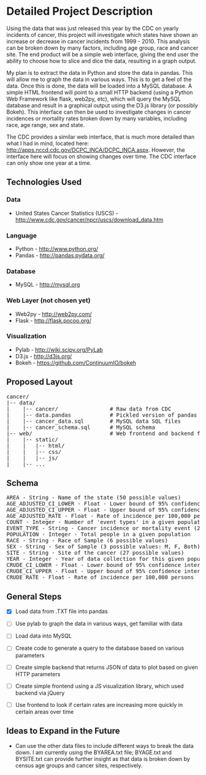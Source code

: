 # Detailed Project Description

Using the data that was just released this year by the CDC on yearly incidents of cancer, this project will investigate which states have shown an increase or decrease in cancer incidents from 1999 - 2010. This analysis can be broken down by many factors, including age group, race and cancer site. The end product will be a simple web interface, giving the end user the ability to choose how to slice and dice the data, resulting in a graph output.

My plan is to extract the data in Python and store the data in pandas. This will allow me to graph the data in various ways. This is to get a feel of the data. Once this is done, the data will be loaded into a MySQL database. A simple HTML frontend will point to a small HTTP backend (using a Python Web Framework like flask, web2py, etc), which will query the MySQL database and result in a graphical output using the D3.js library (or possibly Bokeh). This interface can then be used to investigate changes in cancer incidences or mortality rates broken down by many variables, including race, age range, sex and state. 

The CDC provides a similar web interface, that is much more detailed than what I had in mind, located here: http://apps.nccd.cdc.gov/DCPC_INCA/DCPC_INCA.aspx. However, the interface here will focus on showing changes over time. The CDC interface can only show one year at a time.



## Technologies Used

### Data

- United States Cancer Statistics (USCS) - http://www.cdc.gov/cancer/npcr/uscs/download_data.htm

### Language

- Python - http://www.python.org/
- Pandas - http://pandas.pydata.org/

### Database

- MySQL - http://mysql.org

### Web Layer (not chosen yet)

- Web2py - http://web2py.com/
- Flask - http://flask.pocoo.org/

### Visualization

- Pylab - http://wiki.scipy.org/PyLab
- D3.js - http://d3js.org/
- Bokeh - https://github.com/ContinuumIO/bokeh


## Proposed Layout

<pre>
cancer/
|-- data/
|    |-- cancer/                # Raw data from CDC
|    |-- data.pandas            # Pickled version of pandas data frame of loaded data
|    |-- cancer_data.sql        # MySQL data SQL files
|    |-- cancer_schema.sql      # MySQL schema
|-- web/                        # Web frontend and backend files (including JS, CSS, etc) (Layput TBD)
|    |-- static/
|    |   |-- html/
|    |   |-- css/
|    |   |-- js/
|    |-- ...
</pre>

## Schema

<pre>
AREA - String - Name of the state (50 possible values)
AGE_ADJUSTED_CI_LOWER - Float - Lower bound of 95% confidence interval of the crude rate
AGE_ADJUSTED_CI_UPPER - Float - Upper bound of 95% confidence interval of the crude rate
AGE_ADJUSTED_RATE - Float - Rate of incidence per 100,000 persons, 
COUNT - Integer - Number of 'event types' in a given population
EVENT_TYPE - String - Cancer incidence or mortality event (2 values, incidence or mortality)
POPULATION - Integer - Total people in a given population
RACE - String - Race of Sample (6 possible values)
SEX - String - Sex of Sample (3 possible values: M, F, Both)
SITE - String - Site of the cancer (27 possible values)
YEAR - Integer - Year of data collection for this given population
CRUDE_CI_LOWER - Float - Lower bound of 95% confidence interval of the crude rate
CRUDE_CI_UPPER - Float - Upper bound of 95% confidence interval of the crude rate
CRUDE_RATE - Float - Rate of incidence per 100,000 persons
</pre>

## General Steps

- [x] Load data from .TXT file into pandas
- [ ] Use pylab to graph the data in various ways, get familiar with data
- [ ] Load data into MySQL
- [ ] Create code to generate a query to the database based on various parameters
- [ ] Create simple backend that returns JSON of data to plot based on given HTTP parameters
- [ ] Create simple frontend using a JS visualization library, which used backend via jQuery
- [ ] Use frontend to look if certain rates are increasing more quickly in certain areas over time


## Ideas to Expand in the Future

- Can use the other data files to include different ways to break the data down. I am currently using the BYAREA.txt file; BYAGE.txt and BYSITE.txt can provide further insight as that data is broken down by census age groups and cancer sites, respectively. 
